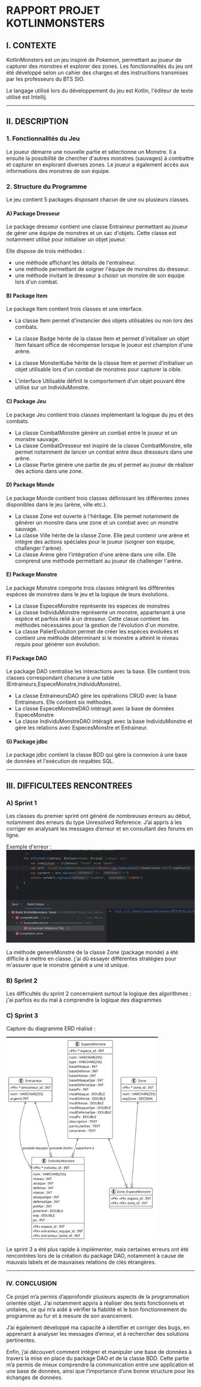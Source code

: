 # RAPPORT PROJET KOTLINMONSTERS

## I. CONTEXTE

KotlinMonsters est un jeu inspiré de Pokemon, permettant au joueur de capturer des monstres et explorer des zones.
Les fonctionnalités du jeu ont été développé selon un cahier des charges et des instructions transmises par les professeurs du BTS SIO.

Le langage utilisé lors du développement du jeu est Kotlin, l'éditeur de texte utilisé est Intellij.

---
## II. DESCRIPTION

### 1. Fonctionnalités du Jeu

Le joueur démarre une nouvelle partie et sélectionne un Monstre. Il a ensuite la possibilité de chercher d'autres monstres (sauvages) à combattre et capturer en explorant diverses zones.
Le joueur a également accès aux informations des monstres de son équipe.

### 2. Structure du Programme

Le jeu contient 5 packages disposant chacun de une ou plusieurs classes.


#### A) Package Dresseur

Le package dresseur contient une classe Entraineur permettant au joueur de gérer une équipe de monstres et un sac d'objets.
Cette classe est notamment utilisé pour initialiser un objet joueur.

Elle dispose de trois méthodes :
- une méthode affichant les détails de l'entraîneur.
- une méthode permettant de soigner l'équipe de monstres du dresseur.
- une méthode invitant le dresseur à choisir un monstre de son équipe lors d'un combat.


#### B) Package Item

Le package Item contient trois classes et une interface.

- La classe Item permet d'instancier des objets utilisables ou non lors des combats.
- La classe Badge hérite de la classe Item et permet d'initialiser un objet Item faisant office de récompense lorsque le joueur est champion d'une arène.
- La classe MonsterKube hérite de la classe Item et permet d'initialiser un objet utilisable lors d'un combat de monstres pour capturer la cible.

- L'interface Utilisable définit le comportement d'un objet pouvant être utilisé sur un IndividuMonstre.

#### C) Package Jeu

Le package Jeu contient trois classes implémentant la logique du jeu et des combats.

- La classe CombatMonstre génère un combat entre le joueur et un monstre sauvage.
- La classe CombatDresseur est inspiré de la classe CombatMonstre, elle permet notamment de lancer un combat entre deux dresseurs dans une arène.
- La classe Partie génère une partie de jeu et permet au joueur de réaliser des actions dans une zone.

#### D) Package Monde

Le package Monde contient trois classes définissant les différentes zones disponibles dans le jeu (arène, ville etc.).

- La classe Zone est ouverte à l'héritage. Elle permet notamment de générer un monstre dans une zone et un combat avec un monstre sauvage.
- La classe Ville hérite de la classe Zone. Elle peut contenir une arène et intègre des actions spéciales pour le joueur (soigner son équipe, challenger l'arène).
- La classe Arene gère l'intégration d'une arène dans une ville. Elle comprend une méthode permettant au joueur de challenger l'arène.

#### E) Package Monstre

Le package Monstre comporte trois classes intégrant les différentes espèces de monstres dans le jeu et la logique de leurs évolutions.

- La classe EspeceMonstre représente les especes de monstres
- La classe IndividuMonstre représente un monstre, appartenant à une espèce et parfois relié à un dresseur. Cette classe contient les méthodes nécessaires pour la gestion de l'évolution d'un monstre.
- La classe PalierEvolution permet de créer les espèces évoluées et contient une méthode déterminant si le monstre a atteint le niveau requis pour générer son évolution.


#### F) Package DAO

Le package DAO centralise les interactions avec la base. Elle contient trois classes correspondant chacune à une table (Entraineurs,EspeceMonstre,IndividuMonstre).

- La classe EntraineursDAO gère les opérations CRUD avec la base Entraineurs. Elle contient six méthodes.
- La classe EspeceMonstreDAO intéragit avec la base de données EspeceMonstre
- La classe IndividuMonstreDAO intéragit avec la base IndividuMonstre et gère les relations avec EspecesMonstre et Entraineur.

#### G) Package jdbc

Le package jdbc contient la classe BDD qui gère la connexion à une base de données et l'exécution de requêtes SQL.


---
## III. DIFFICULTEES RENCONTREES

### A) Sprint 1

Les classes du premier sprint ont généré de nombreuses erreurs au début, notamment des erreurs du type Unresolved Reference.
J’ai appris à les corriger en analysant les messages d’erreur et en consultant des forums en ligne.

Exemple d'erreur :
![diagramme ERD](/docs/bug1-unresolvedFileReference.png)

La méthode genereMonstre de la classe Zone (package monde) a été difficile à mettre en classe. j'ai dû essayer différentes stratégies pour m'assurer que le monstre généré a une id unique.


### B) Sprint 2

Les difficultés du sprint 2 concernaient surtout la logique des algorithmes :
j'ai parfois eu du mal à comprendre la logique des diagrammes 


### C) Sprint 3
Capture du diagramme ERD réalisé : 

![diagramme ERD](/docs/captureERD.png)

Le sprint 3 a été plus rapide à implémenter, mais certaines erreurs ont été rencontrées lors de la création du package DAO, notamment à cause de mauvais labels et de mauvaises relations de clés étrangères.

---
### IV. CONCLUSION

Ce projet m’a permis d’approfondir plusieurs aspects de la programmation orientée objet.
J’ai notamment appris à réaliser des tests fonctionnels et unitaires, ce qui m’a aidé à vérifier la fiabilité et le bon fonctionnement du programme au fur et à mesure de son avancement.

J’ai également développé ma capacité à identifier et corriger des bugs, en apprenant à analyser les messages d’erreur, et à rechercher des solutions pertinentes.

Enfin, j’ai découvert comment intégrer et manipuler une base de données à travers la mise en place du package DAO et de la classe BDD. Cette partie m’a permis de mieux comprendre la communication entre une application et une base de données, ainsi que l’importance d’une bonne structure pour les échanges de données.

